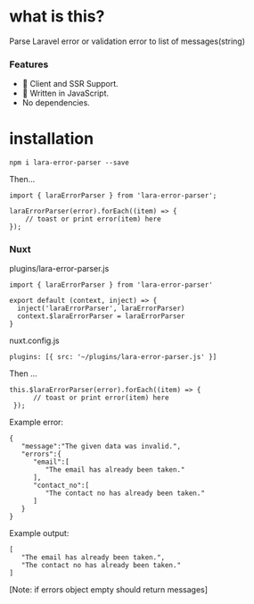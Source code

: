 # what is this?

Parse Laravel error or validation error to list of messages(string)

### Features

- 💫 Client and SSR Support.
- 💪 Written in JavaScript.
- No dependencies.

# installation

`npm i lara-error-parser --save`

Then...

```
import { laraErrorParser } from 'lara-error-parser';

laraErrorParser(error).forEach((item) => {
    // toast or print error(item) here
});
```
### Nuxt 

plugins/lara-error-parser.js
```
import { laraErrorParser } from 'lara-error-parser'

export default (context, inject) => {
  inject('laraErrorParser', laraErrorParser)
  context.$laraErrorParser = laraErrorParser
}
```
nuxt.config.js
```
plugins: [{ src: '~/plugins/lara-error-parser.js' }]
```
Then ...
```
this.$laraErrorParser(error).forEach((item) => {
      // toast or print error(item) here
 });
```

Example error:

```
{
   "message":"The given data was invalid.",
   "errors":{
      "email":[
         "The email has already been taken."
      ],
      "contact_no":[
         "The contact no has already been taken."
      ]
   }
}
```
Example output:

```
[
   "The email has already been taken.",
   "The contact no has already been taken."
]
```

[Note: if errors object empty should return messages] 
